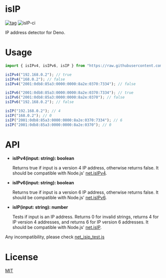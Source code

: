 # isIP

[![tag](https://img.shields.io/github/tag/ako-deno/isIP.svg)](https://github.com/ako-deno/isIP)
![isIP-ci](https://github.com/ako-deno/isIP/workflows/isIP-ci/badge.svg)

IP address detector for Deno.

# Usage

```javascript
import { isIPv4, isIPv6, isIP } from "https://raw.githubusercontent.com/ako-deno/isIP/master/mod.ts";

isIPv4("192.168.0.2"); // true
isIPv4("168.0.2"); // false
isIPv4("2001:0db8:85a3:0000:0000:8a2e:0370:7334"); // false

isIPv6("2001:0db8:85a3:0000:0000:8a2e:0370:7334"); // true
isIPv6("2001:0db8:85a3:0000:0000:8a2e:0370"); // false
isIPv6("192.168.0.2"); // false

isIP("192.168.0.2"); // 4
isIP("168.0.2"); // 0
isIP("2001:0db8:85a3:0000:0000:8a2e:0370:7334"); // 6
isIP("2001:0db8:85a3:0000:0000:8a2e:0370"); // 0
```

# API

- **isIPv4(input: string): boolean**

  Returns true if input is a version 4 IP address, otherwise returns false. It should be compatible with Node.js' [net.isIPv4](https://nodejs.org/dist/latest-v14.x/docs/api/net.html#net_net_isipv4_input).

- **isIPv6(input: string): boolean**
  
  Returns true if input is a version 6 IP address, otherwise returns false. It should be compatible with Node.js' [net.isIPv6](https://nodejs.org/dist/latest-v14.x/docs/api/net.html#net_net_isipv6_input).

- **isIP(input: string): number**

  Tests if input is an IP address. Returns 0 for invalid strings, returns 4 for IP version 4 addresses, and returns 6 for IP version 6 addresses. It should be compatible with Node.js' [net.isIP](https://nodejs.org/dist/latest-v14.x/docs/api/net.html#net_net_isip_input).

Any incompatibility, please check [net_isip_test.js](./test/net_isip_test.js)

# License

[MIT](./LICENSE)
